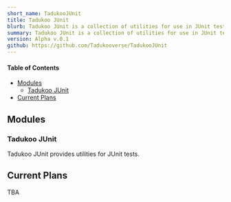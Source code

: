 ```yaml
---
short_name: TadukooJUnit
title: Tadukoo JUnit
blurb: Tadukoo JUnit is a collection of utilities for use in JUnit testing.
summary: Tadukoo JUnit is a collection of utilities for use in JUnit testing.
version: Alpha v.0.1
github: https://github.com/Tadukooverse/TadukooJUnit
---
```


#### Table of Contents
* [Modules](#modules)
    * [Tadukoo JUnit](#tadukoo-junit)
* [Current Plans](#current-plans)

## Modules
### Tadukoo JUnit
Tadukoo JUnit provides utilities for JUnit tests.

## Current Plans
TBA
